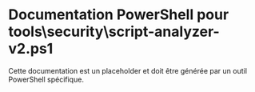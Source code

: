 # Documentation PowerShell pour tools\security\script-analyzer-v2.ps1

Cette documentation est un placeholder et doit être générée par un outil PowerShell spécifique.
